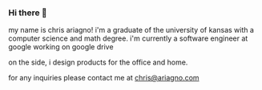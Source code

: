 ### Hi there 👋

my name is chris ariagno! i'm a graduate of the university of kansas with a computer science and math degree. i'm currently a software engineer at google working on google drive

on the side, i design products for the office and home.

for any inquiries please contact me at chris@ariagno.com
